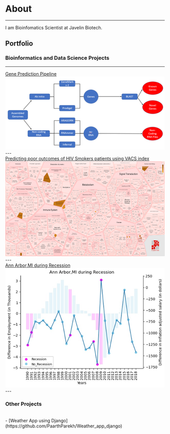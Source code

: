 # About 

---

I am Bioinfomatics Scientist at Javelin Biotech. 


## Portfolio

### Bioinformatics and Data Science Projects 
---

[Gene Prediction Pipeline](/Gene_Prediction)<br>
<img src="images/Gene_Prediction_Pipeline.png?raw=true"/>
<br>
--- <br>
[Predicting poor outcomes of HIV Smokers patients using VACS index](/DMR) <br>
<img src="images/DMR/Affected_Pathways.png?" width="800" height="300">
<br>
--- <br>
[Ann Arbor,MI during Recession](/Data_Science) <br>
<img src="images/MI/Final_assignment.jpg?raw=true"/> 
<br>
--- <br>

### Other Projects

<br>
- [Weather App using Django](https://github.com/PaarthParekh/Weather_app_django) <br>
